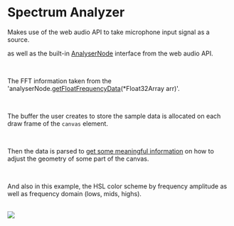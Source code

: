 # Spectrum Analyzer
<p class="statement">Makes use of the web audio API to take microphone input signal as a source.</p>
<p class="statement">as well as the built-in <a href="https://developer.mozilla.org/en-US/docs/Web/API/AnalyserNode" rel="noopener noreferrer">AnalyserNode</a> interface from the web audio API.</p>
<br/>
<p class="statement">The FFT information taken from the 'analyserNode.<a href="https://developer.mozilla.org/en-US/docs/Web/API/AnalyserNode/getFloatFrequencyData" rel="noopener noreferrer">getFloatFrequencyData</a>(*Float32Array arr)'.</p>
<br/>
<p class="statement">The buffer the user creates to store the sample data is allocated on each draw frame of the <code>canvas</code> element.</p>
<br />
<p class="statement">Then the data is parsed to <a href="https://github.com/Dj-Viking/spectrum-analyzer/blob/5c926d5c390218178b07272bd87803abc12a4aa5/app/app.mts#L78" rel="noopener noreferrer">get some meaningful information</a> on how to adjust the geometry of some part of the canvas.</p>
<br/>
<p class="statement">And also in this example, the HSL color scheme by frequency amplitude as well as frequency domain (lows, mids, highs).</p>

<br/>
<img src="./spect-gif.gif"/>
